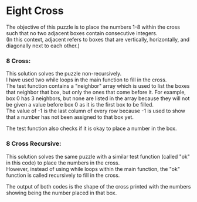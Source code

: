 # Eight Cross

The objective of this puzzle is to place the numbers 1-8 within the cross such that no two adjacent boxes contain consecutive
integers.  
(In this context, adjacent refers to boxes that are vertically, horizontally, and diagonally next to each other.) 

### 8 Cross: 
This solution solves the puzzle non-recursively.  
I have used two while loops in the main function to fill in the cross.  
The test function contains a "neighbor" array which is used to list the boxes that neighbor that box, 
but only the ones that come before it. For example, box 0 has 3 neighbors, but none are listed in the array because they
will not be given a value before box 0 as it is the first box to be filled.  
The value of -1 is the last column of every row because -1 is used to show that a number has not been assigned to that box yet.  

The test function also checks if it is okay to place a number in the box.  

### 8 Cross Recursive: 
This solution solves the same puzzle with a similar test function (called "ok" in this code) to place the numbers in the 
cross.  
However, instead of using while loops within the main function, the "ok" function is called recursively to fill in the cross.  

The output of both codes is the shape of the cross printed with the numbers showing being the number placed in that box.  

